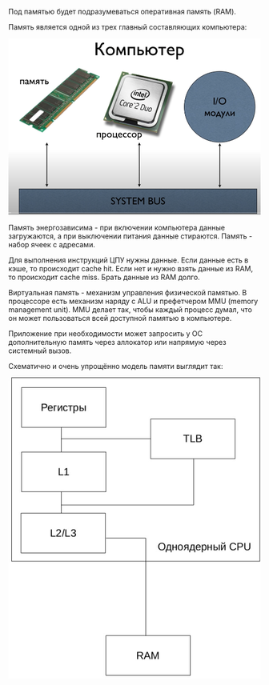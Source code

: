 Под памятью будет подразумеваться оперативная память (RAM).

Память является одной из трех главный составляющих компьютера:

![Основные части компьютера](./images/Основные%20части%20компьютера.png)

Память энергозависима - при включении компьютера данные загружаются, а при выключении питания данные стираются.
Память - набор ячеек с адресами.

Для выполнения инструкций ЦПУ нужны данные. Если данные есть в кэше, то происходит cache hit. Если нет
и нужно взять данные из RAM, то происходит cache miss. Брать данные из RAM долго.

Виртуальная память - механизм управления физической памятью. В процессоре есть механизм наряду
с ALU и префетчером MMU (memory management unit). MMU делает так, чтобы каждый процесс думал, что он 
может пользоваться всей доступной памятью в компьютере. 

Приложение при необходимости может запросить у ОС дополнительную память через аллокатор или напрямую 
через системный вызов.

Схематично и очень упрощённо модель памяти выглядит так:

![Упрощенная модель памяти](./images/Упрощенная%20модель%20памяти.png)
